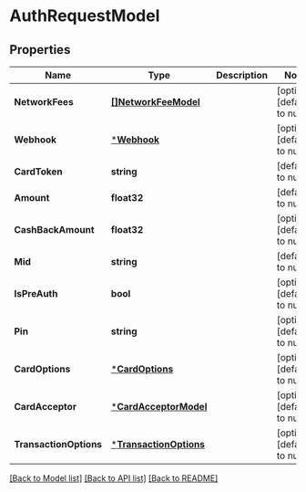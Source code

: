 # AuthRequestModel

## Properties
Name | Type | Description | Notes
------------ | ------------- | ------------- | -------------
**NetworkFees** | [**[]NetworkFeeModel**](network_fee_model.md) |  | [optional] [default to null]
**Webhook** | [***Webhook**](webhook.md) |  | [optional] [default to null]
**CardToken** | **string** |  | [default to null]
**Amount** | **float32** |  | [default to null]
**CashBackAmount** | **float32** |  | [optional] [default to null]
**Mid** | **string** |  | [default to null]
**IsPreAuth** | **bool** |  | [optional] [default to null]
**Pin** | **string** |  | [optional] [default to null]
**CardOptions** | [***CardOptions**](card_options.md) |  | [optional] [default to null]
**CardAcceptor** | [***CardAcceptorModel**](card_acceptor_model.md) |  | [optional] [default to null]
**TransactionOptions** | [***TransactionOptions**](transaction_options.md) |  | [optional] [default to null]

[[Back to Model list]](../README.md#documentation-for-models) [[Back to API list]](../README.md#documentation-for-api-endpoints) [[Back to README]](../README.md)


